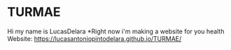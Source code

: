 # TURMAE
Hi my name is LucasDelara
*Right now i'm making a website for you health
Website: https://lucasantoniopintodelara.github.io/TURMAE/
